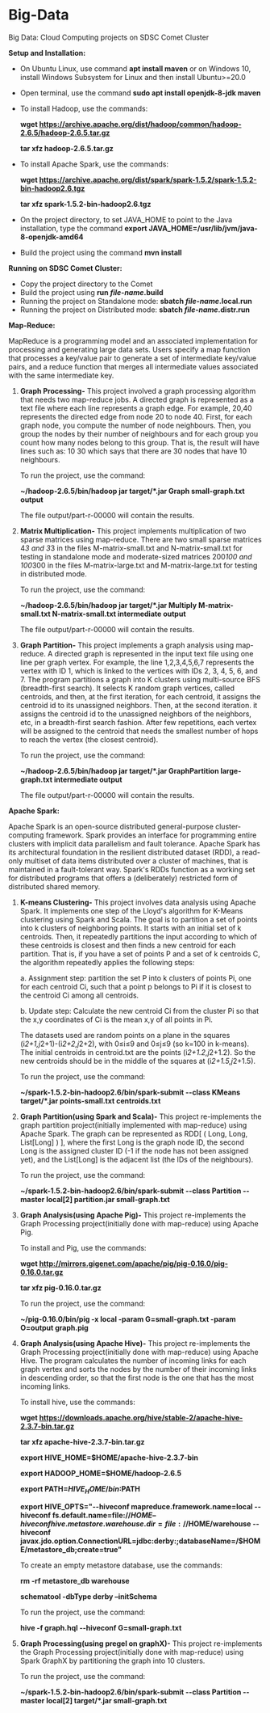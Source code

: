 # Big-Data

Big Data: Cloud Computing projects on SDSC Comet Cluster

**Setup and Installation:**

*	On Ubuntu Linux, use command **apt install maven** or on Windows 10, install Windows Subsystem for Linux and then install Ubuntu>=20.0
*	Open terminal, use the command **sudo apt install openjdk-8-jdk maven**
*	To install Hadoop, use the commands: 

    **wget https://archive.apache.org/dist/hadoop/common/hadoop-2.6.5/hadoop-2.6.5.tar.gz**

    **tar xfz hadoop-2.6.5.tar.gz**
*	To install Apache Spark, use the commands:

    **wget https://archive.apache.org/dist/spark/spark-1.5.2/spark-1.5.2-bin-hadoop2.6.tgz**

    **tar xfz spark-1.5.2-bin-hadoop2.6.tgz**
*	On the project directory, to set JAVA_HOME to point to the Java installation, type the command **export JAVA_HOME=/usr/lib/jvm/java-8-openjdk-amd64**
*	Build the project using the command **mvn install**


**Running on SDSC Comet Cluster:**

*	Copy the project directory to the Comet
*	Build the project using **run *file-name*.build**
*	Running the project on Standalone mode:
  **sbatch *file-name*.local.run**
*	Running the project on Distributed mode:
  **sbatch *file-name*.distr.run**

**Map-Reduce:**

MapReduce is a programming model and an associated implementation for processing and generating large data sets. Users specify a map function that processes a key/value pair to generate a set of intermediate key/value pairs, and a reduce function that merges all intermediate values associated with the same intermediate key.

1.	**Graph Processing-** This project involved a graph processing algorithm that needs two map-reduce jobs. A directed graph is represented as a text file where each line represents a graph edge. For example, 20,40 represents the directed edge from node 20 to node 40. First, for each graph node, you compute the number of node neighbours. Then, you group the nodes by their number of neighbours and for each group you count how many nodes belong to this group. That is, the result will have lines such as: 10 30 which says that there are 30 nodes that have 10 neighbours.

    To run the project, use the command:

    **~/hadoop-2.6.5/bin/hadoop jar target/*.jar Graph small-graph.txt output**

    The file output/part-r-00000 will contain the results.

2.	**Matrix Multiplication-** This project implements multiplication of two sparse matrices using map-reduce. There are two small sparse matrices 4*3 and 3*3 in the files M-matrix-small.txt and N-matrix-small.txt for testing in standalone mode and moderate-sized matrices 200*100 and 100*300 in the files M-matrix-large.txt and M-matrix-large.txt for testing in distributed mode.

    To run the project, use the command:

    **~/hadoop-2.6.5/bin/hadoop jar target/*.jar Multiply M-matrix-small.txt N-matrix-small.txt intermediate output**

    The file output/part-r-00000 will contain the results.

3.	**Graph Partition-** This project implements a graph analysis using map-reduce. A directed graph is represented in the input text file using one line per graph vertex. For example, the line 1,2,3,4,5,6,7 represents the vertex with ID 1, which is linked to the vertices with IDs 2, 3, 4, 5, 6, and 7. The program partitions a graph into K clusters using multi-source BFS (breadth-first search). It selects K random graph vertices, called centroids, and then, at the first iteration, for each centroid, it assigns the centroid id to its unassigned neighbors. Then, at the second iteration. it assigns the centroid id to the unassigned neighbors of the neighbors, etc, in a breadth-first search fashion. After few repetitions, each vertex will be assigned to the centroid that needs the smallest number of hops to reach the vertex (the closest centroid).

    To run the project, use the command:
    
    **~/hadoop-2.6.5/bin/hadoop jar target/*.jar GraphPartition large-graph.txt intermediate output**
    
    The file output/part-r-00000 will contain the results.


**Apache Spark:**

Apache Spark is an open-source distributed general-purpose cluster-computing framework. Spark provides an interface for programming entire clusters with implicit data parallelism and fault tolerance. Apache Spark has its architectural foundation in the resilient distributed dataset (RDD), a read-only multiset of data items distributed over a cluster of machines, that is maintained in a fault-tolerant way. Spark's RDDs function as a working set for distributed programs that offers a (deliberately) restricted form of distributed shared memory.

1.	**K-means Clustering-** This project involves data analysis using Apache Spark. It implements one step of the Lloyd's algorithm for K-Means clustering using Spark and Scala. The goal is to partition a set of points into k clusters of neighboring points. It starts with an initial set of k centroids. Then, it repeatedly partitions the input according to which of these centroids is closest and then finds a new centroid for each partition. That is, if you have a set of points P and a set of k centroids C, the algorithm repeatedly applies the following steps:

    a.	Assignment step: partition the set P into k clusters of points Pi, one for each centroid Ci, such that a point p belongs to Pi if it is closest to the centroid Ci among all centroids.
    
    b.	Update step: Calculate the new centroid Ci from the cluster Pi so that the x,y coordinates of Ci is the mean x,y of all points in Pi.
    
    The datasets used are random points on a plane in the squares (i*2+1,j*2+1)-(i*2+2,j*2+2), with 0≤i≤9 and 0≤j≤9 (so k=100 in k-means). The initial centroids in centroid.txt are the points (i*2+1.2,j*2+1.2). So the new centroids should be in the middle of the squares at (i*2+1.5,j*2+1.5).

    To run the project, use the command:

    **~/spark-1.5.2-bin-hadoop2.6/bin/spark-submit --class KMeans target/*.jar points-small.txt centroids.txt**

2.	**Graph Partition(using Spark and Scala)-** This project re-implements the graph partition project(initially implemented with map-reduce) using Apache Spark. The graph can be represented as RDD[ ( Long, Long, List[Long] ) ], where the first Long is the graph node ID, the second Long is the assigned cluster ID (-1 if the node has not been assigned yet), and the List[Long] is the adjacent list (the IDs of the neighbours).

    To run the project, use the command:

    **~/spark-1.5.2-bin-hadoop2.6/bin/spark-submit --class Partition --master local[2] partition.jar small-graph.txt**

3.	**Graph Analysis(using Apache Pig)-** This project re-implements the Graph Processing project(initially done with map-reduce) using Apache Pig.

    To install and Pig, use the commands:

    **wget http://mirrors.gigenet.com/apache/pig/pig-0.16.0/pig-0.16.0.tar.gz**

    **tar xfz pig-0.16.0.tar.gz**

    To run the project, use the command:

    **~/pig-0.16.0/bin/pig -x local -param G=small-graph.txt -param O=output graph.pig**

4.	**Graph Analysis(using Apache Hive)-** This project re-implements the Graph Processing project(initially done with map-reduce) using Apache Hive. The program calculates the number of incoming links for each graph vertex and sorts the nodes by the number of their incoming links in descending order, so that the first node is the one that has the most incoming links.

    To install hive, use the commands:

    **wget https://downloads.apache.org/hive/stable-2/apache-hive-2.3.7-bin.tar.gz**

    **tar xfz apache-hive-2.3.7-bin.tar.gz**

    **export HIVE_HOME=$HOME/apache-hive-2.3.7-bin**

    **export HADOOP_HOME=$HOME/hadoop-2.6.5**

    **export PATH=$HIVE_HOME/bin:$PATH**

    **export HIVE_OPTS="--hiveconf mapreduce.framework.name=local --hiveconf fs.default.name=file://$HOME –hiveconf hive.metastore.warehouse.dir=file://$HOME/warehouse --hiveconf javax.jdo.option.ConnectionURL=jdbc:derby:;databaseName=/$HOME/metastore_db;create=true"**

    To create an empty metastore database, use the commands:

    **rm -rf metastore_db  warehouse**

    **schematool -dbType derby –initSchema**

    To run the project, use the command:

    **hive -f graph.hql --hiveconf G=small-graph.txt**

5.	**Graph Processing(using pregel on graphX)-** This project re-implements the Graph Processing project(initially done with map-reduce) using Spark GraphX by partitioning the graph into 10 clusters.

    To run the project, use the command:

    **~/spark-1.5.2-bin-hadoop2.6/bin/spark-submit --class Partition --master local[2] target/*.jar small-graph.txt**

